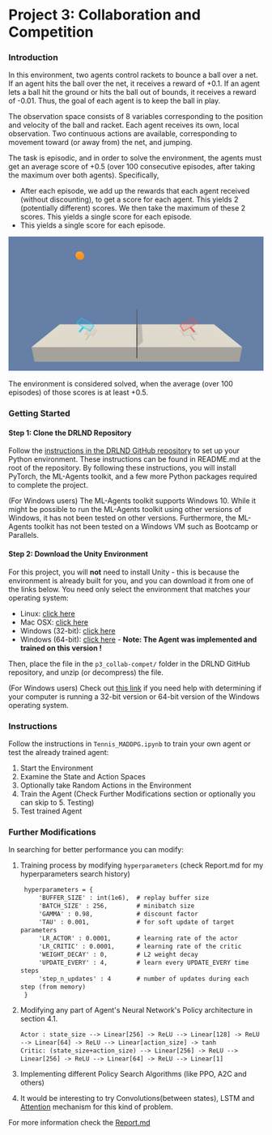 [image1]: tennis.png "Trained Agent"

# Project 3: Collaboration and Competition

### Introduction

In this environment, two agents control rackets to bounce a ball over a net. If an agent hits the ball over the net, it receives a reward of +0.1. If an agent lets a ball hit the ground or hits the ball out of bounds, it receives a reward of -0.01. Thus, the goal of each agent is to keep the ball in play.

The observation space consists of 8 variables corresponding to the position and velocity of the ball and racket. Each agent receives its own, local observation. Two continuous actions are available, corresponding to movement toward (or away from) the net, and jumping.

The task is episodic, and in order to solve the environment, the agents must get an average score of +0.5 (over 100 consecutive episodes, after taking the maximum over both agents). Specifically,

  * After each episode, we add up the rewards that each agent received (without discounting), to get a score for each agent. This yields 2 (potentially different) scores. We then take the maximum of these 2 scores.
    This yields a single score for each episode.
  * This yields a single score for each episode. 


![Unity ML-Agents Tennis Environment][image1]

The environment is considered solved, when the average (over 100 episodes) of those scores is at least +0.5.

### Getting Started
#### Step 1: Clone the DRLND Repository

Follow the [instructions in the DRLND GitHub repository](https://github.com/udacity/deep-reinforcement-learning#dependencies) to set up your Python environment. These instructions can be found in README.md at the root of the repository. By following these instructions, you will install PyTorch, the ML-Agents toolkit, and a few more Python packages required to complete the project.

(For Windows users) The ML-Agents toolkit supports Windows 10. While it might be possible to run the ML-Agents toolkit using other versions of Windows, it has not been tested on other versions. Furthermore, the ML-Agents toolkit has not been tested on a Windows VM such as Bootcamp or Parallels.

#### Step 2: Download the Unity Environment

For this project, you will **not** need to install Unity - this is because the environment is already built for you, and you can download it from one of the links below. You need only select the environment that matches your operating system:

 - Linux: [click here](https://s3-us-west-1.amazonaws.com/udacity-drlnd/P3/Tennis/Tennis_Linux.zip)
 - Mac OSX: [click here](https://s3-us-west-1.amazonaws.com/udacity-drlnd/P3/Tennis/Tennis.app.zip)
 - Windows (32-bit): [click here](https://s3-us-west-1.amazonaws.com/udacity-drlnd/P3/Tennis/Tennis_Windows_x86.zip)
 - Windows (64-bit): [click here](https://s3-us-west-1.amazonaws.com/udacity-drlnd/P3/Tennis/Tennis_Windows_x86_64.zip) - **Note: The Agent was implemented and trained on this version !**

Then, place the file in the `p3_collab-compet/` folder in the DRLND GitHub repository, and unzip (or decompress) the file.

(For Windows users) Check out [this link](https://support.microsoft.com/en-us/help/827218/how-to-determine-whether-a-computer-is-running-a-32-bit-version-or-64) if you need help with determining if your computer is running a 32-bit version or 64-bit version of the Windows operating system.

### Instructions

Follow the instructions in `Tennis_MADDPG.ipynb` to train your own agent or test the already trained agent:
1. Start the Environment
2. Examine the State and Action Spaces
3. Optionally take Random Actions in the Environment
4. Train the Agent (Check Further Modifications section or optionally you can skip to 5. Testing)
5. Test trained Agent

### Further Modifications

In searching for better performance you can modify:
1. Training process by modifying `hyperparameters` (check Report.md for my hyperparameters search history)

        hyperparameters = {
            'BUFFER_SIZE' : int(1e6),  # replay buffer size
            'BATCH_SIZE' : 256,        # minibatch size
            'GAMMA' : 0.98,            # discount factor
            'TAU' : 0.001,             # for soft update of target parameters
            'LR_ACTOR' : 0.0001,       # learning rate of the actor
            'LR_CRITIC' : 0.0001,      # learning rate of the critic
            'WEIGHT_DECAY' : 0,        # L2 weight decay
            'UPDATE_EVERY' : 4,        # learn every UPDATE_EVERY time steps
            'step_n_updates' : 4       # number of updates during each step (from memory)
        }

 2. Modifying any part of Agent's Neural Network's Policy architecture in section 4.1.

        Actor : state_size --> Linear[256] -> ReLU --> Linear[128] -> ReLU --> Linear[64] -> ReLU --> Linear[action_size] -> tanh
        Critic: (state_size+action_size) --> Linear[256] -> ReLU --> Linear[256] -> ReLU --> Linear[64] -> ReLU --> Linear[1]

3. Implementing different Policy Search Algorithms (like PPO, A2C and others)
4. It would be interesting to try Convolutions(between states), LSTM and [Attention](https://arxiv.org/abs/1706.03762) mechanism for this kind of problem.

For more information check the [Report.md](Report.md)